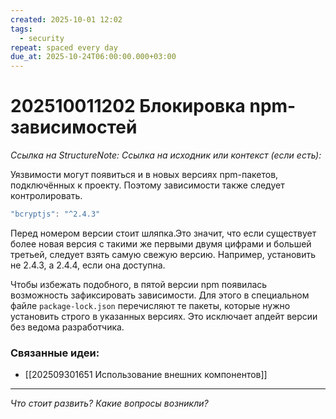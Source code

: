 ```yaml
---
created: 2025-10-01 12:02
tags:
  - security
repeat: spaced every day
due_at: 2025-10-24T06:00:00.000+03:00
---
```

# 202510011202 Блокировка npm-зависимостей

*Ссылка на StructureNote:*
*Ссылка на исходник или контекст (если есть):*

Уязвимости могут появиться и в новых версиях npm-пакетов, подключённых к проекту. Поэтому зависимости также следует контролировать.

```ts
"bcryptjs": "^2.4.3"
```

Перед номером версии стоит шляпка.Это значит, что если существует более новая версия с такими же первыми двумя цифрами и большей третьей, следует взять самую свежую версию. Например, установить не 2.4.3, а 2.4.4, если она доступна.

Чтобы избежать подобного, в пятой версии npm появилась возможность зафиксировать зависимости. Для этого в специальном файле `package-lock.json` перечисляют те пакеты, которые нужно установить строго в указанных версиях. Это исключает апдейт версии без ведома разработчика.

### Связанные идеи:

* [[202509301651 Использование внешних компонентов]]

---

*Что стоит развить? Какие вопросы возникли?*
